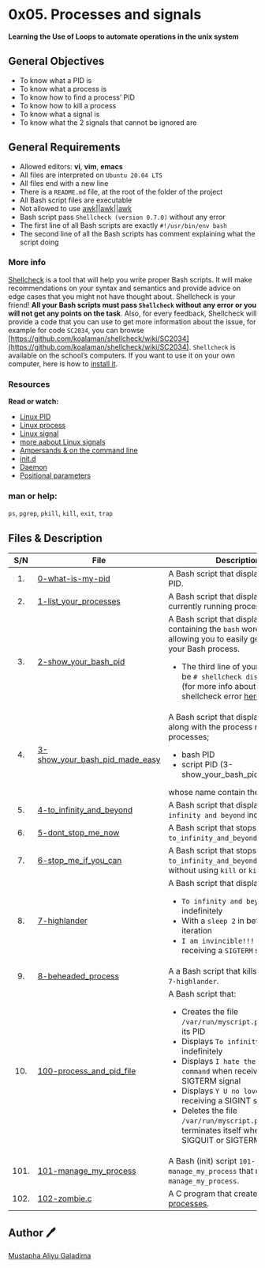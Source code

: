 # 0x05. Processes and signals
**Learning the Use of Loops to automate operations in the unix system**

## General Objectives
* To know what a PID is
* To know what a process is
* To know how to find a process’ PID
* To know how to kill a process
* To know what a signal is
* To know what the 2 signals that cannot be ignored are

## General Requirements
* Allowed editors: **vi**, **vim**, **emacs**
* All files are interpreted on ``Ubuntu 20.04 LTS``
* All files end with a new line
* There is a ``README.md`` file, at the root of the folder of the project
* All Bash script files are executable
* Not allowed to use [awk](https://www.cyberciti.biz/faq/bash-scripting-using-awk/)||[awk](http://mypages.iit.edu/~shamsuddin/itmo417/awkFile1-6.htm)||[awk](https://www.quora.com/What-is-the-difference-between-ps-elf-and-ps-aux-in-Linux)
* Bash script pass ``Shellcheck (version 0.7.0)`` without any error
* The first line of all Bash scripts are exactly ``#!/usr/bin/env bash``
* The second line of all the Bash scripts has comment explaining what the script doing

### More info
[Shellcheck](https://github.com/koalaman/shellcheck) is a tool that will help you write proper Bash scripts. It will make recommendations on your syntax and semantics and provide advice on edge cases that you might not have thought about. Shellcheck is your friend! **All your Bash scripts must pass ``Shellcheck`` without any error or you will not get any points on the task**. Also, for every feedback, Shellcheck will provide a code that you can use to get more information about the issue, for example for code ``SC2034``, you can browse [https://github.com/koalaman/shellcheck/wiki/SC2034](https://github.com/koalaman/shellcheck/wiki/SC2034).
``Shellcheck`` is available on the school’s computers. If you want to use it on your own computer, here is how to [install it](https://github.com/koalaman/shellcheck#installing).

### Resources
**Read or watch:**
* [Linux PID](http://www.linfo.org/pid.html)
* [Linux process](https://www.thegeekstuff.com/2012/03/linux-processes-environment/)
* [Linux signal](https://www.thegeekstuff.com/2012/03/linux-signals-fundamentals/)
* [more aabout Linux signals](https://www.computerhope.com/unix/signals.htm)
* [Ampersands & on the command line](https://bashitout.com/2013/05/18/Ampersands-on-the-command-line.html)
* [init.d](https://www.ghacks.net/2009/04/04/get-to-know-linux-the-etcinitd-directory/)
* [Daemon](https://en.wikipedia.org/wiki/Daemon_%28computing%29)
* [Positional parameters](https://www.gnu.org/software/bash/manual/html_node/Positional-Parameters.html)

### man or help:
 ``ps``, ``pgrep``, ``pkill``, ``kill``, ``exit``, ``trap``


## Files & Description
|  S/N	|	File	|	Description	|
|:-----:|---------------|-----------------------|
|  1.	|[0-what-is-my-pid](https://github.com/Dikachis/alx-system_engineering-devops/blob/main/0x05-processes_and_signals/0-what-is-my-pid) | A Bash script that displays its own PID. |
|  2.   |[1-list_your_processes](https://github.com/Dikachis/alx-system_engineering-devops/blob/main/0x05-processes_and_signals/1-list_your_processes) | A Bash script that displays a list of currently running processes. |
|  3.   |[2-show_your_bash_pid](https://github.com/Dikachis/alx-system_engineering-devops/blob/main/0x05-processes_and_signals/2-show_your_bash_pid) | A Bash script that displays lines containing the ``bash`` word, thus allowing you to easily get the PID of your Bash process. <ul><li>The third line of your script must be ``# shellcheck disable=SC2009`` (for more info about ignoring shellcheck error [here](https://github.com/koalaman/shellcheck/wiki/Ignore))</li></ul>|
|  4.   |[3-show_your_bash_pid_made_easy](https://github.com/Dikachis/alx-system_engineering-devops/blob/main/0x05-processes_and_signals/3-show_your_bash_pid_made_easy) | A Bash script that displays the PID, along with the process name, of processes; <ul><li>bash PID </li><li>script PID (3-show_your_bash_pid_made_easy)</li></ul>whose name contain the word bash. |
|  5.   |[4-to_infinity_and_beyond](https://github.com/Dikachis/alx-system_engineering-devops/blob/main/0x05-processes_and_signals/4-to_infinity_and_beyond) | A Bash script that displays ``To infinity and beyond`` indefinitely.  |
|  6.   |[5-dont_stop_me_now](https://github.com/Dikachis/alx-system_engineering-devops/blob/main/0x05-processes_and_signals/5-dont_stop_me_now) | A Bash script that stops ``4-to_infinity_and_beyond`` process. |
|  7.   |[6-stop_me_if_you_can](https://github.com/Dikachis/alx-system_engineering-devops/blob/main/0x05-processes_and_signals/6-stop_me_if_you_can) | A Bash script that stops ``4-to_infinity_and_beyond`` process, without using ``kill`` or ``killall`` flag. |
|  8.   |[7-highlander](https://github.com/Dikachis/alx-system_engineering-devops/blob/main/0x05-processes_and_signals/7-highlander) | A Bash script that displays: <ul><li> ``To infinity and beyond`` indefinitely</li><li>With a ``sleep 2`` in between each iteration</li><li> ``I am invincible!!!`` when receiving a ``SIGTERM`` signal</li></ul> |
|  9.   |[8-beheaded_process](https://github.com/Dikachis/alx-system_engineering-devops/blob/main/0x05-processes_and_signals/8-beheaded_process) | A a Bash script that kills the process ``7-highlander``. |
|  10.   |[100-process_and_pid_file](https://github.com/Dikachis/alx-system_engineering-devops/blob/main/0x05-processes_and_signals/100-process_and_pid_file) | A Bash script that: <ul><li>Creates the file ``/var/run/myscript.pid`` containing its PID</li><li>Displays ``To infinity and beyond`` indefinitely</li><li>Displays ``I hate the kill command`` when receiving a SIGTERM signal</li><li>Displays ``Y U no love me?!`` when receiving a SIGINT signal</li><li>Deletes the file ``/var/run/myscript.pid`` and terminates itself when receiving a SIGQUIT or SIGTERM signal</li></ul>  |
|  101.   |[101-manage_my_process](https://github.com/Dikachis/alx-system_engineering-devops/blob/main/0x05-processes_and_signals/101-manage_my_process) | A Bash (init) script ``101-manage_my_process`` that manages ``manage_my_process``.  |
|  102.   |[102-zombie.c](https://github.com/Dikachis/alx-system_engineering-devops/blob/main/0x05-processes_and_signals/102-zombie.c) | A C program that creates 5 [zombie processes](https://zombieprocess.wordpress.com/what-is-a-zombie-process/). |


## Author :pen:

[Mustapha Aliyu Galadima](https://github.com/MG-Musty/)
